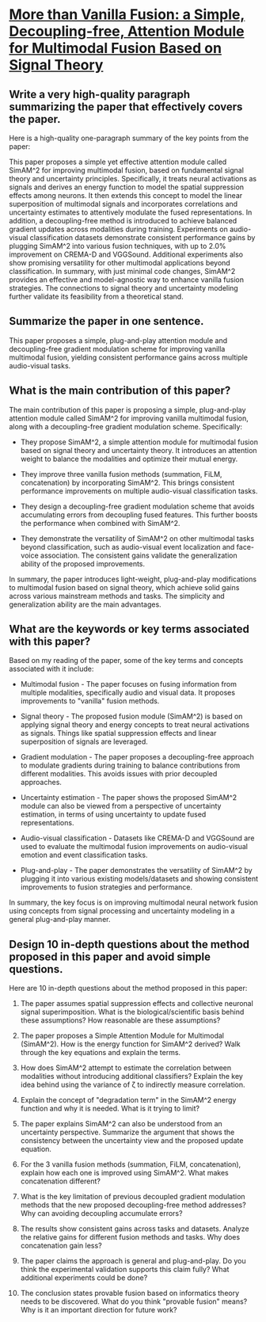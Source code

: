 # [More than Vanilla Fusion: a Simple, Decoupling-free, Attention Module   for Multimodal Fusion Based on Signal Theory](https://arxiv.org/abs/2312.07212)

## Write a very high-quality paragraph summarizing the paper that effectively covers the paper.

 Here is a high-quality one-paragraph summary of the key points from the paper:

This paper proposes a simple yet effective attention module called SimAM^2 for improving multimodal fusion, based on fundamental signal theory and uncertainty principles. Specifically, it treats neural activations as signals and derives an energy function to model the spatial suppression effects among neurons. It then extends this concept to model the linear superposition of multimodal signals and incorporates correlations and uncertainty estimates to attentively modulate the fused representations. In addition, a decoupling-free method is introduced to achieve balanced gradient updates across modalities during training. Experiments on audio-visual classification datasets demonstrate consistent performance gains by plugging SimAM^2 into various fusion techniques, with up to 2.0% improvement on CREMA-D and VGGSound. Additional experiments also show promising versatility for other multimodal applications beyond classification. In summary, with just minimal code changes, SimAM^2 provides an effective and model-agnostic way to enhance vanilla fusion strategies. The connections to signal theory and uncertainty modeling further validate its feasibility from a theoretical stand.


## Summarize the paper in one sentence.

 This paper proposes a simple, plug-and-play attention module and decoupling-free gradient modulation scheme for improving vanilla multimodal fusion, yielding consistent performance gains across multiple audio-visual tasks.


## What is the main contribution of this paper?

 The main contribution of this paper is proposing a simple, plug-and-play attention module called SimAM^2 for improving vanilla multimodal fusion, along with a decoupling-free gradient modulation scheme. Specifically:

- They propose SimAM^2, a simple attention module for multimodal fusion based on signal theory and uncertainty theory. It introduces an attention weight to balance the modalities and optimize their mutual energy.

- They improve three vanilla fusion methods (summation, FiLM, concatenation) by incorporating SimAM^2. This brings consistent performance improvements on multiple audio-visual classification tasks.

- They design a decoupling-free gradient modulation scheme that avoids accumulating errors from decoupling fused features. This further boosts the performance when combined with SimAM^2.

- They demonstrate the versatility of SimAM^2 on other multimodal tasks beyond classification, such as audio-visual event localization and face-voice association. The consistent gains validate the generalization ability of the proposed improvements.

In summary, the paper introduces light-weight, plug-and-play modifications to multimodal fusion based on signal theory, which achieve solid gains across various mainstream methods and tasks. The simplicity and generalization ability are the main advantages.


## What are the keywords or key terms associated with this paper?

 Based on my reading of the paper, some of the key terms and concepts associated with it include:

- Multimodal fusion - The paper focuses on fusing information from multiple modalities, specifically audio and visual data. It proposes improvements to "vanilla" fusion methods.

- Signal theory - The proposed fusion module (SimAM^2) is based on applying signal theory and energy concepts to treat neural activations as signals. Things like spatial suppression effects and linear superposition of signals are leveraged.

- Gradient modulation - The paper proposes a decoupling-free approach to modulate gradients during training to balance contributions from different modalities. This avoids issues with prior decoupled approaches. 

- Uncertainty estimation - The paper shows the proposed SimAM^2 module can also be viewed from a perspective of uncertainty estimation, in terms of using uncertainty to update fused representations.

- Audio-visual classification - Datasets like CREMA-D and VGGSound are used to evaluate the multimodal fusion improvements on audio-visual emotion and event classification tasks.

- Plug-and-play - The paper demonstrates the versatility of SimAM^2 by plugging it into various existing models/datasets and showing consistent improvements to fusion strategies and performance.

In summary, the key focus is on improving multimodal neural network fusion using concepts from signal processing and uncertainty modeling in a general plug-and-play manner.


## Design 10 in-depth questions about the method proposed in this paper and avoid simple questions.

 Here are 10 in-depth questions about the method proposed in this paper:

1. The paper assumes spatial suppression effects and collective neuronal signal superimposition. What is the biological/scientific basis behind these assumptions? How reasonable are these assumptions?

2. The paper proposes a Simple Attention Module for Multimodal (SimAM^2). How is the energy function for SimAM^2 derived? Walk through the key equations and explain the terms. 

3. How does SimAM^2 attempt to estimate the correlation between modalities without introducing additional classifiers? Explain the key idea behind using the variance of ζ to indirectly measure correlation.

4. Explain the concept of "degradation term" in the SimAM^2 energy function and why it is needed. What is it trying to limit?

5. The paper explains SimAM^2 can also be understood from an uncertainty perspective. Summarize the argument that shows the consistency between the uncertainty view and the proposed update equation.  

6. For the 3 vanilla fusion methods (summation, FiLM, concatenation), explain how each one is improved using SimAM^2. What makes concatenation different?

7. What is the key limitation of previous decoupled gradient modulation methods that the new proposed decoupling-free method addresses? Why can avoiding decoupling accumulate errors?

8. The results show consistent gains across tasks and datasets. Analyze the relative gains for different fusion methods and tasks. Why does concatenation gain less?

9. The paper claims the approach is general and plug-and-play. Do you think the experimental validation supports this claim fully? What additional experiments could be done?

10. The conclusion states provable fusion based on informatics theory needs to be discovered. What do you think "provable fusion" means? Why is it an important direction for future work?

